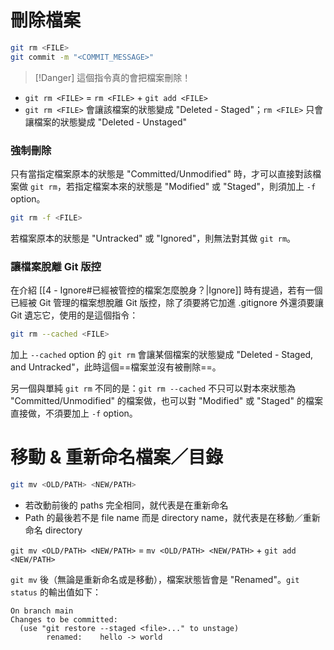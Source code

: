 # 刪除檔案

```sh
git rm <FILE>
git commit -m "<COMMIT_MESSAGE>"
```

>[!Danger]
>這個指令真的會把檔案刪除！

- `git rm <FILE>` = `rm <FILE>` + `git add <FILE>`
- `git rm <FILE>` 會讓該檔案的狀態變成 "Deleted - Staged"；`rm <FILE>` 只會讓檔案的狀態變成 "Deleted - Unstaged"

### 強制刪除

只有當指定檔案原本的狀態是 "Committed/Unmodified" 時，才可以直接對該檔案做 `git rm`，若指定檔案本來的狀態是 "Modified" 或 "Staged"，則須加上 `-f` option。

```sh
git rm -f <FILE>
```

若檔案原本的狀態是 "Untracked" 或 "Ignored"，則無法對其做 `git rm`。

### 讓檔案脫離 Git 版控

在介紹 [[4 - Ignore#已經被管控的檔案怎麼脫身？|Ignore]] 時有提過，若有一個已經被 Git 管理的檔案想脫離 Git 版控，除了須要將它加進 .gitignore 外還須要讓 Git 遺忘它，使用的是這個指令：

```sh
git rm --cached <FILE>
```

加上 `--cached` option 的 `git rm` 會讓某個檔案的狀態變成 "Deleted - Staged, and Untracked"，此時這個==檔案並沒有被刪除==。

另一個與單純 `git rm` 不同的是：`git rm --cached` 不只可以對本來狀態為 "Committed/Unmodified" 的檔案做，也可以對 "Modified" 或 "Staged" 的檔案直接做，不須要加上 `-f` option。

# 移動 & 重新命名檔案／目錄

```sh
git mv <OLD/PATH> <NEW/PATH>
```

- 若改動前後的 paths 完全相同，就代表是在重新命名
- Path 的最後若不是 file name 而是 directory name，就代表是在移動／重新命名 directory

`git mv <OLD/PATH> <NEW/PATH>` = `mv <OLD/PATH> <NEW/PATH>` + `git add <NEW/PATH>`

`git mv` 後（無論是重新命名或是移動），檔案狀態皆會是 "Renamed"。`git status` 的輸出值如下：

```plaintext
On branch main
Changes to be committed:
  (use "git restore --staged <file>..." to unstage)
        renamed:    hello -> world
```
